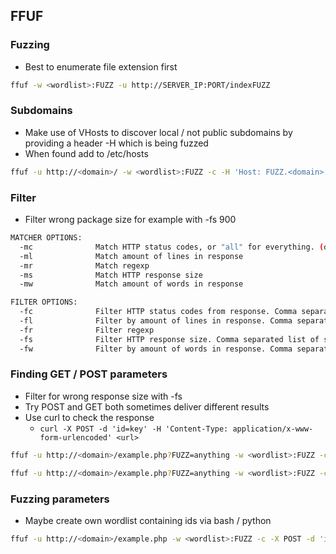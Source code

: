 ## **FFUF**

### Fuzzing
* Best to enumerate file extension first

```bash
ffuf -w <wordlist>:FUZZ -u http://SERVER_IP:PORT/indexFUZZ
```

### Subdomains
* Make use of VHosts to discover local / not public subdomains by providing a header -H which is being fuzzed
* When found add to /etc/hosts

```bash
ffuf -u http://<domain>/ -w <wordlist>:FUZZ -c -H 'Host: FUZZ.<domain>'
```

### Filter
* Filter wrong package size for example with -fs 900
```bash
MATCHER OPTIONS:
  -mc              Match HTTP status codes, or "all" for everything. (default: 200,204,301,302,307,401,403)
  -ml              Match amount of lines in response
  -mr              Match regexp
  -ms              Match HTTP response size
  -mw              Match amount of words in response
```
```bash
FILTER OPTIONS:
  -fc              Filter HTTP status codes from response. Comma separated list of codes and ranges
  -fl              Filter by amount of lines in response. Comma separated list of line counts and ranges
  -fr              Filter regexp
  -fs              Filter HTTP response size. Comma separated list of sizes and ranges
  -fw              Filter by amount of words in response. Comma separated list of word counts and ranges
```

### Finding GET / POST parameters
* Filter for wrong response size with -fs
* Try POST and GET both sometimes deliver different results
* Use curl to check the response
  *  `curl -X POST -d 'id=key' -H 'Content-Type: application/x-www-form-urlencoded' <url>`

```bash
ffuf -u http://<domain>/example.php?FUZZ=anything -w <wordlist>:FUZZ -c -fs XXX
```

```bash
ffuf -u http://<domain>/example.php?FUZZ=anything -w <wordlist>:FUZZ -c -X POST -d 'FUZZ=key' -H 'Content-Type: application/x-www-form-urlencoded' -fs XXX
```

### Fuzzing parameters
* Maybe create own wordlist containing ids via bash / python

```bash
ffuf -u http://<domain>/example.php -w <wordlist>:FUZZ -c -X POST -d 'id=FUZZ' -H 'Content-Type: application/x-www-form-urlencoded' -fs XXX
```
